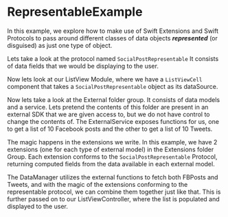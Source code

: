 # RepresentableExample

In this example, we explore how to make use of Swift Extensions and Swift Protocols to pass around different classes of data objects ***represented*** (or disguised) as just one type of object.


Lets take a look at the protocol named `SocialPostRepresentable`
It consists of data fields that we would be displaying to the user.


Now lets look at our ListView Module, where we have a `ListViewCell` component that takes a `SocialPostRepresentable` object as its dataSource.


Now lets take a look at the External folder group. It consists of data models and a service. Lets pretend the contents of this folder are present in an external SDK that we are given access to, but we do not have control to change the contents of. The ExternalService exposes functions for us, one to get a list of 10 Facebook posts and the other to get a list of 10 Tweets.


The magic happens in the extensions we write. In this example, we have 2 extensions (one for each type of external model) in the Extensions folder Group. Each extension conforms to the `SocialPostRepresentable` Protocol, returning computed fields from the data available in each external model.


The DataManager utilizes the external functions to fetch both FBPosts and Tweets, and with the magic of the extensions conforming to the representable protocol, we can combine them together just like that. This is further passed on to our ListViewController, where the list is populated and displayed to the user.

